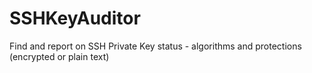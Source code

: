 # SSHKeyAuditor
Find and report on SSH Private Key status - algorithms and protections (encrypted or plain text)
